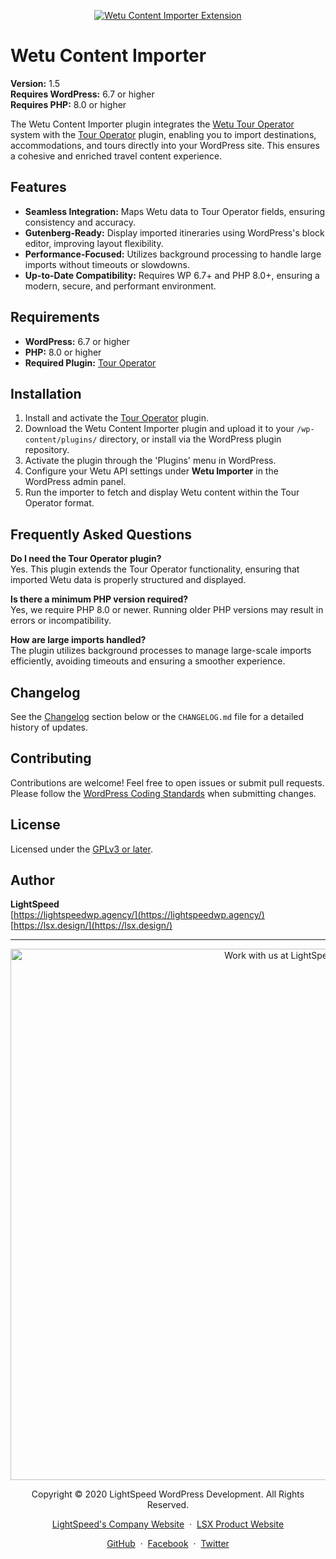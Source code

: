 <p align="center"><a target="_blank" href="https://www.lsdev.biz/lsx/extensions/wetu-importer/"><img src="https://www.lsdev.biz/lsx/wp-content/uploads/2020/09/lsx-importer-for-wetu-banner-1544x500-1.png" alt="Wetu Content Importer Extension"></a>
</p>

# Wetu Content Importer

**Version:** 1.5  
**Requires WordPress:** 6.7 or higher  
**Requires PHP:** 8.0 or higher

The Wetu Content Importer plugin integrates the [Wetu Tour Operator](https://wetu.com/) system with the [Tour Operator](https://wordpress.org/plugins/tour-operator/) plugin, enabling you to import destinations, accommodations, and tours directly into your WordPress site. This ensures a cohesive and enriched travel content experience.

## Features

- **Seamless Integration:** Maps Wetu data to Tour Operator fields, ensuring consistency and accuracy.
- **Gutenberg-Ready:** Display imported itineraries using WordPress's block editor, improving layout flexibility.
- **Performance-Focused:** Utilizes background processing to handle large imports without timeouts or slowdowns.
- **Up-to-Date Compatibility:** Requires WP 6.7+ and PHP 8.0+, ensuring a modern, secure, and performant environment.

## Requirements

- **WordPress:** 6.7 or higher
- **PHP:** 8.0 or higher
- **Required Plugin:** [Tour Operator](https://wordpress.org/plugins/tour-operator/)

## Installation

1. Install and activate the [Tour Operator](https://wordpress.org/plugins/tour-operator/) plugin.
2. Download the Wetu Content Importer plugin and upload it to your `/wp-content/plugins/` directory, or install via the WordPress plugin repository.
3. Activate the plugin through the 'Plugins' menu in WordPress.
4. Configure your Wetu API settings under **Wetu Importer** in the WordPress admin panel.
5. Run the importer to fetch and display Wetu content within the Tour Operator format.

## Frequently Asked Questions

**Do I need the Tour Operator plugin?**  
Yes. This plugin extends the Tour Operator functionality, ensuring that imported Wetu data is properly structured and displayed.

**Is there a minimum PHP version required?**  
Yes, we require PHP 8.0 or newer. Running older PHP versions may result in errors or incompatibility.

**How are large imports handled?**  
The plugin utilizes background processes to manage large-scale imports efficiently, avoiding timeouts and ensuring a smoother experience.

## Changelog

See the [Changelog](#changelog) section below or the `CHANGELOG.md` file for a detailed history of updates.

## Contributing

Contributions are welcome! Feel free to open issues or submit pull requests. Please follow the [WordPress Coding Standards](https://developer.wordpress.org/coding-standards/wordpress-coding-standards/) when submitting changes.

## License

Licensed under the [GPLv3 or later](https://www.gnu.org/licenses/gpl-3.0.html).

## Author

**LightSpeed**  
[https://lightspeedwp.agency/](https://lightspeedwp.agency/)  
[https://lsx.design/](https://lsx.design/)

---
<p align="center">
  <a href="https://www.lsdev.biz/contact/"><img src="https://www.lsdev.biz/wp-content/uploads/2020/02/work-with-lightspeed.png" width="850" alt="Work with us at LightSpeed"></a>
</p>
<p align="center">
  Copyright © 2020 LightSpeed WordPress Development. All Rights Reserved.
</p>
<p align="center">
  <a href="https://www.lsdev.biz">LightSpeed's Company Website</a> &nbsp;&middot;&nbsp;
  <a href="https://www.lsdev.biz/lsx/">LSX Product Website</a>
</p>
<p align="center">
  <a href="https://github.com/lightspeeddevelopment">GitHub</a> &nbsp;&middot;&nbsp;
  <a href="https://facebook.com/lightspeedwordpressdevelopment">Facebook</a> &nbsp;&middot;&nbsp;
  <a href="https://twitter.com/lightspeedwp">Twitter</a>
</p>
